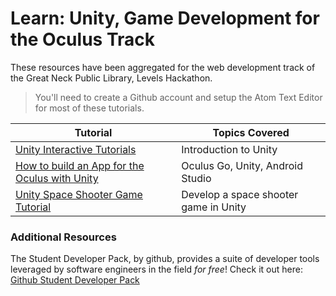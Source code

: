 # Learn: Unity, Game Development for the Oculus Track
These resources have been aggregated for the web development track of the Great Neck Public Library, Levels Hackathon.

> You'll need to create a Github account and setup the Atom Text Editor for most of these tutorials.

|Tutorial|Topics Covered|
|---|---|
|[Unity Interactive Tutorials](https://unity3d.com/learn/tutorials/s/interactive-tutorials)|Introduction to Unity|
|[How to build an App for the Oculus with Unity](https://medium.com/inborn-experience/how-to-build-an-app-for-the-oculus-go-from-start-to-finish-with-unity-cb72d931ddae)|Oculus Go, Unity, Android Studio|
|[Unity Space Shooter Game Tutorial](https://unity3d.com/learn/tutorials/s/space-shooter-tutorial)|Develop a space shooter game in Unity|

### Additional Resources 
The Student Developer Pack, by github, provides a suite of developer tools leveraged by software engineers in the field *for free*! Check it out here: [Github Student Developer Pack](https://education.github.com/pack)
